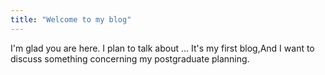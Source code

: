 ```yaml
---
title: "Welcome to my blog"
---
```


I'm glad you are here. I plan to talk about ...
It's my first blog,And I want to discuss something concerning my postgraduate planning.

